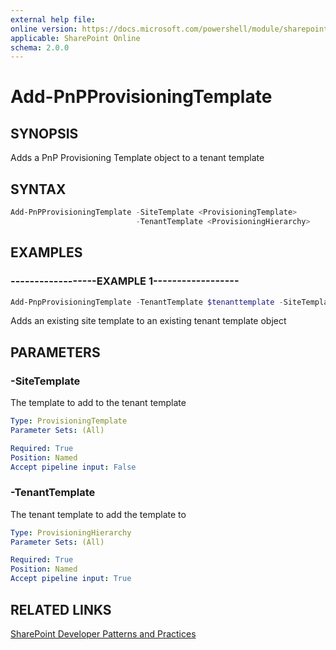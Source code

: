 ```yaml
---
external help file:
online version: https://docs.microsoft.com/powershell/module/sharepoint-pnp/add-pnpprovisioningtemplate
applicable: SharePoint Online
schema: 2.0.0
---
```


# Add-PnPProvisioningTemplate

## SYNOPSIS
Adds a PnP Provisioning Template object to a tenant template

## SYNTAX 

```powershell
Add-PnPProvisioningTemplate -SiteTemplate <ProvisioningTemplate>
                            -TenantTemplate <ProvisioningHierarchy>
```

## EXAMPLES

### ------------------EXAMPLE 1------------------
```powershell
Add-PnpProvisioningTemplate -TenantTemplate $tenanttemplate -SiteTemplate $sitetemplate
```

Adds an existing site template to an existing tenant template object

## PARAMETERS

### -SiteTemplate
The template to add to the tenant template

```yaml
Type: ProvisioningTemplate
Parameter Sets: (All)

Required: True
Position: Named
Accept pipeline input: False
```

### -TenantTemplate
The tenant template to add the template to

```yaml
Type: ProvisioningHierarchy
Parameter Sets: (All)

Required: True
Position: Named
Accept pipeline input: True
```

## RELATED LINKS

[SharePoint Developer Patterns and Practices](https://aka.ms/sppnp)